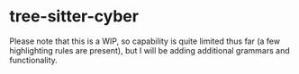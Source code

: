 # tree-sitter-cyber

Please note that this is a WIP, so capability is quite limited thus far (a few highlighting rules are present), but I will be adding additional grammars and functionality.

